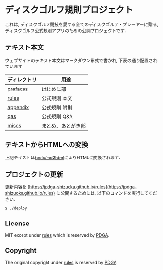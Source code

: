 # ディスクゴルフ規則プロジェクト

これは,
ディスクゴルフ競技を愛する全てのディスクゴルフ・プレーヤーに贈る,
ディスクゴルフ公式規則アプリのための公開プロジェクトです.

## テキスト本文

ウェブサイトのテキスト本文はマークダウン形式で書かれ,
下表の通り配置されています.

| ディレクトリ           |　用途
|----------------------|---
| [prefaces](prefaces) | はじめに部
| [rules](rules)       | 公式規則 本文
| [appendix](appendix) | 公式規則 附則
| [qas](qas)           | 公式規則 Q&A
| [miscs](miscs)       | まとめ、あとがき部

## テキストからHTMLへの変換

上記テキストは[tools/md2html](tools/md2html)によりHTMLに変換されます.

## プロジェクトの更新

更新内容を
[https://jpdga-shizuoka.github.io/rules](https://jpdga-shizuoka.github.io/rules)
に公開するためには,
以下のコマンドを実行してください.

```
$ ./deploy
```

## License

MIT except under [rules](rules) which is reserved by [PDGA](https://www.pdga.com).

## Copyright

The original copyright under [rules](rules) is reserved by [PDGA](https://www.pdga.com).
